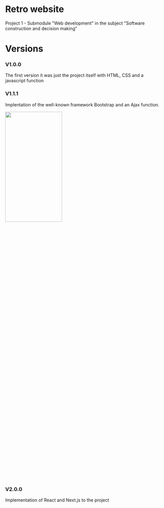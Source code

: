 # Retro website

Project 1 - Submodule "Web development" in the subject "Software construction and decision making"

Versions
======

### **V1.0.0**
The first version it was just the project itself with HTML, CSS and a javascript function

### **V1.1.1**

Implentation of the well-known framework Bootstrap and an Ajax function.

<img src="V111.gif"  width="60%" height="30%" >


### **V2.0.0**

Implementation of React and Next.js to the project
